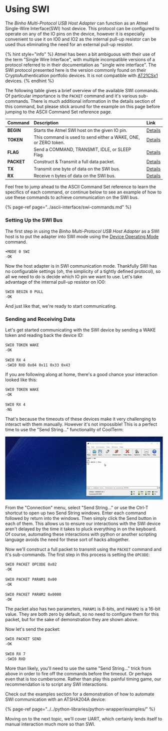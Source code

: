 # Using SWI

The _Binho Multi-Protocol USB Host Adapter_ can function as an Atmel Single-Wire Interface\(SWI\) host device. This protocol can be configured to operate on any of the IO pins on the device, however it is especially convenient to use it on IO0 and IO2 as the internal pull-up resistor can be used thus eliminating the need for an external pull-up resistor.

{% hint style="info" %}
Atmel has been a bit ambiguous with their use of the term "Single Wire Interface", with multiple incompatible versions of a protocol referred to in their documentation as "single wire interface". The SWI protocol presented here is the version commonly found on their CryptoAuthentication portfolio devices. It is not compatible with [AT21CSx1](https://www.microchip.com/wwwproducts/en/AT21CS01) devices.
{% endhint %}

The following table gives a brief overview of the available SWI commands. Of particular importance is the `PACKET` command and it's various sub-commands. There is much additional information in the details section of this command, but please stick around for the example on this page before jumping to the ASCII Command Set reference page.

| Command | Description | Link |
| :--- | :--- | :--- |
| **BEGIN** | Starts the Atmel SWI host on the given IO pin.  | [Details](https://support.binho.io/user-guide/ascii-interface/swi-commands#begin) |
| **TOKEN** | This command is used to send either a WAKE, ONE, or ZERO token. | [Details](https://support.binho.io/user-guide/ascii-interface/swi-commands#token) |
| **FLAG** | Send a COMMAND, TRANSMIT, IDLE, or SLEEP Flag. | [Details](https://support.binho.io/user-guide/ascii-interface/swi-commands#flag) |
| **PACKET** | Construct & Transmit a full data packet. | [Details](https://support.binho.io/user-guide/ascii-interface/swi-commands#packet) |
| **TX** | Transmit one byte of data on the SWI bus. | [Details](https://support.binho.io/user-guide/ascii-interface/swi-commands#tx) |
| **RX** | Receive n bytes of data on the SWI bus. | [Details](https://support.binho.io/user-guide/ascii-interface/swi-commands#rx) |

Feel free to jump ahead to the ASCII Command Set reference to learn the specifics of each command, or continue below to see an example of how to use these commands to achieve communication on the SWI bus.

{% page-ref page="../ascii-interface/swi-commands.md" %}

### Setting Up the SWI Bus

The first step in using the _Binho Multi-Protocol USB Host Adapter_ as a SWI host is to put the adapter into SWI mode using the [Device Operating Mode](https://support.binho.io/user-guide/using-the-device/device-settings#operating-mode) command.

```text
+MODE 0 SWI
-OK
```

Now the host adapter is in SWI communication mode. Thankfully SWI has no configurable settings \(oh, the simplicity of a tightly defined protocol\), so all we need to do is decide which IO pin we want to use. Let's take advantage of the internal pull-up resistor on IO0:

```text
SWI0 BEGIN 0 PULL
-OK
```

And just like that, we're ready to start communicating.

### Sending and Receiving Data

Let's get started communicating with the SWI device by sending a WAKE token and reading back the device ID:

```text
SWI0 TOKEN WAKE
-OK

SWI0 RX 4
-SWI0 RXD 0x04 0x11 0x33 0x43
```

If you are following along at home, there's a good chance your interaction looked like this:

```text
SWI0 TOKEN WAKE
-OK

SWI0 RX 4
-NG
```

That's because the timeouts of these devices make it very challenging to interact with them manually. However it's not impossible! This is a perfect time to use the "Send String..." functionality of CoolTerm:

![](../../.gitbook/assets/swi-commands-using-send-string-windows.gif)

From the "Connection" menu, select "Send String..." or use the Ctrl-T shortcut to open up two Send String windows. Enter each command followed by return into the windows. Then simply click the Send button in each of them. This allows us to ensure our interactions with the SWI device aren't delayed by the time it takes to pluck everything in on the keyboard. Of course, automating these interactions with python or another scripting language avoids the need for these sort of hacks altogether.

Now we'll construct a full packet to transmit using the `PACKET` command and it's sub-commands. The first step in this process is setting the `OPCODE`:

```text
SWI0 PACKET OPCODE 0x02
-OK

SWI0 PACKET PARAM1 0x00
-OK

SWI0 PACKET PARAM2 0x0000
-OK
```

The packet also has two parameters, `PARAM1` is 8-bits, and `PARAM2` is a 16-bit value. They are both zero by default, so no need to configure them for this packet, but for the sake of demonstration they are shown above.

Now let's send the packet:

```text
SWI0 PACKET SEND
-OK

SWI0 RX 7
-SWI0 RXD 
```

More than likely, you'll need to use the same "Send String..." trick from above in order to fire off the commands before the timeout. Or perhaps even that is too cumbersome. Rather than play this painful timing game, our recommendation is to script any SWI interactions.

Check out the examples section for a demonstration of how to automate SWI communication with an ATSHA204A device:

{% page-ref page="../../python-libraries/python-wrapper/examples/" %}

Moving on to the next topic, we'll cover UART, which certainly lends itself to manual interaction much more so than SWI.

